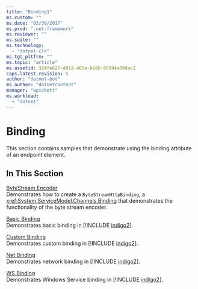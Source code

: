 ```yaml
---
title: "Binding1"
ms.custom: ""
ms.date: "03/30/2017"
ms.prod: ".net-framework"
ms.reviewer: ""
ms.suite: ""
ms.technology: 
  - "dotnet-clr"
ms.tgt_pltfrm: ""
ms.topic: "article"
ms.assetid: 324fa627-d012-465a-b266-95594a09dac2
caps.latest.revision: 5
author: "dotnet-bot"
ms.author: "dotnetcontent"
manager: "wpickett"
ms.workload: 
  - "dotnet"
---
```

# Binding
This section contains samples that demonstrate using the binding attribute of an endpoint element.  
  
## In This Section  
 [ByteStream Encoder](../../../../docs/framework/wcf/samples/bytestream-encoder.md)  
 Demonstrates how to create a `ByteStreamHttpBinding`, a <xref:System.ServiceModel.Channels.Binding> that demonstrates the functionality of the byte stream encoder.  
  
 [Basic Binding](../../../../docs/framework/wcf/samples/basic-binding.md)  
 Demonstrates basic binding in [!INCLUDE [indigo2](../../../../includes/indigo2-md.md)].  
  
 [Custom Binding](../../../../docs/framework/wcf/samples/custom-binding.md)  
 Demonstrates custom binding in [!INCLUDE [indigo2](../../../../includes/indigo2-md.md)].  
  
 [Net Binding](../../../../docs/framework/wcf/samples/net-binding.md)  
 Demonstrates network binding in [!INCLUDE [indigo2](../../../../includes/indigo2-md.md)].  
  
 [WS Binding](../../../../docs/framework/wcf/samples/ws-binding.md)  
 Demonstrates Windows Service binding in [!INCLUDE [indigo2](../../../../includes/indigo2-md.md)].
